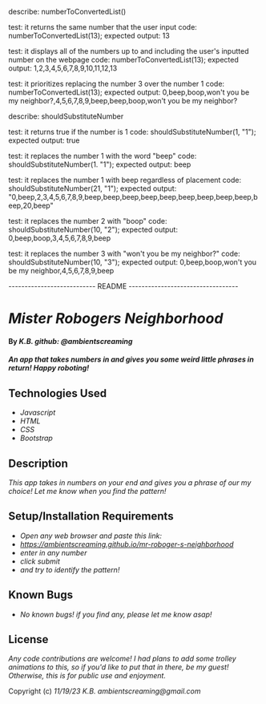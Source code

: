 describe: numberToConvertedList()

test: it returns the same number that the user input
code: numberToConvertedList(13);
expected output: 13

test: it displays all of the numbers up to and including the user's inputted number on the webpage
code: numberToConvertedList(13);
expected output: 1,2,3,4,5,6,7,8,9,10,11,12,13

test: it prioritizes replacing the number 3 over the number 1
code: numberToConvertedList(13);
expected output: 0,beep,boop,won't you be my neighbor?,4,5,6,7,8,9,beep,beep,boop,won't you be my neighbor?

describe: shouldSubstituteNumber

test: it returns true if the number is 1
code: shouldSubstituteNumber(1, "1");
expected output: true

test: it replaces the number 1 with the word "beep"
code: shouldSubstituteNumber(1. "1");
expected output: beep

test: it replaces the number 1 with beep regardless of placement
code: shouldSubstituteNumber(21, "1");
expected output: "0,beep,2,3,4,5,6,7,8,9,beep,beep,beep,beep,beep,beep,beep,beep,beep,beep,20,beep"

test: it replaces the number 2 with "boop"
code: shouldSubstituteNumber(10, "2");
expected output: 0,beep,boop,3,4,5,6,7,8,9,beep

test: it replaces the number 3 with "won't you be my neighbor?"
code: shouldSubstituteNumber(10, "3");
expected output: 0,beep,boop,won't you be my neighbor,4,5,6,7,8,9,beep

--------------------------- README ----------------------------------

# _Mister Robogers Neighborhood_

#### By _**K.B. github: @ambientscreaming**_

#### _An app that takes numbers in and gives you some weird little phrases in return! Happy roboting!_

## Technologies Used

* _Javascript_
* _HTML_
* _CSS_
* _Bootstrap_

## Description

_This app takes in numbers on your end and gives you a phrase of our my choice! Let me know when you find the pattern!_

## Setup/Installation Requirements

* _Open any web browser and paste this link:_
* _https://ambientscreaming.github.io/mr-roboger-s-neighborhood_
* _enter in any number_
* _click submit_
* _and try to identify the pattern!_

## Known Bugs

* _No known bugs! if you find any, please let me know asap!_

## License

_Any code contributions are welcome! I had plans to add some trolley animations to this, so if you'd like to put that in there, be my guest! Otherwise, this is for public use and enjoyment._

Copyright (c) _11/19/23_ _K.B. ambientscreaming@gmail.com_
